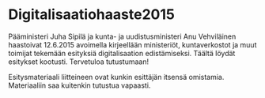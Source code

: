 # Digitalisaatiohaaste2015
Pääministeri Juha Sipilä ja kunta- ja uudistusministeri Anu Vehviläinen haastoivat 12.6.2015 avoimella kirjeellään ministeriöt, kuntaverkostot ja muut toimijat tekemään esityksiä digitalisaation edistämiseksi. Täältä löydät esitykset kootusti. Tervetuloa tutustumaan!

Esitysmateriaali liitteineen ovat kunkin esittäjän itsensä omistamia. Materiaaliin saa kuitenkin tutustua vapaasti.
